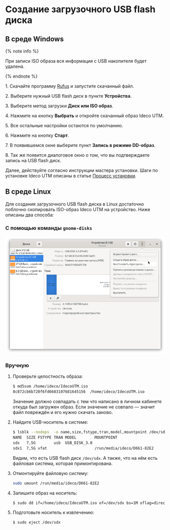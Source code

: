 # Создание загрузочного USB flash диска

## В среде Windows

{% note info %}

При записи ISO образа вся информация с USB накопителя будет удалена.

{% endnote %}

1\. Скачайте программу [Rufus](https://goo.su/3dB2) и запустите скачанный файл.

2\. Выберите нужный USB flash диск в пункте **Устройства**.

3\. Выберите метод загрузки **Диск или ISO образ**.

4\. Нажмите на кнопку **Выбрать** и откройте скачанный образ Ideco UTM.

5\. Все остальные настройки остаются по умолчанию.

6\. Нажмите на кнопку **Старт**.

7\. В появившемся окне выберите пункт **Запись в режиме DD-образ**.

8\. Так же появится диалоговое окно о том, что вы подтверждаете запись на USB flash диск.

Далее, действуйте согласно инструкции мастера установки. Шаги по установке Ideco UTM описаны в статье [Процесс установки](installation-process.md).

## В среде Linux

Для создания загрузочного USB flash диска в Linux достаточно поблочно скопировать ISO-образ Ideco UTM на устройство. Ниже описаны два способа:

### С помощью  команды `gnome-disks`

![](../../_images/gnome-disks3.png)

### Вручную

1.  Проверьте целостность образа:

    ```bash
    $ md5sum /home/ideco/IdecoUTM.iso
    8c872cb6b720f6fd6683107681645156  /home/ideco/IdecoUTM.iso
    ```

    Значение должно совпадать с тем что написано в личном кабинете откуда был загружен образ. Если значение не совпало — значит файл повреждён и его нужно скачать заново.
2.  Найдите USB-носитель в системе:

    ```bash
    $ lsblk --nodeps  -o name,size,fstype,tran,model,mountpoint /dev/sd*
    NAME  SIZE FSTYPE TRAN MODEL        MOUNTPOINT
    sdx   7,5G        usb  USB_DISK_3.0 
    sdx1  7,5G vfat                     /run/media/ideco/D661-82E2
    ```

    Видим, что есть USB flash диск `/dev/sdx`. А также, что на нём есть файловая система, которая примонтирована.
3.  Отмонтируйте файловую систему:

    ```bash
    sudo umount /run/media/ideco/D661-82E2
    ```
4.  Запишите образ на носитель:

    ```bash
    $ sudo dd if=/home/ideco/IdecoUTM.iso of=/dev/sdx bs=1M oflag=direct status=progress
    ```
5.  Подготовьте носитель к извлечению:

    ```
    $ sudo eject /dev/sdx
    ```
